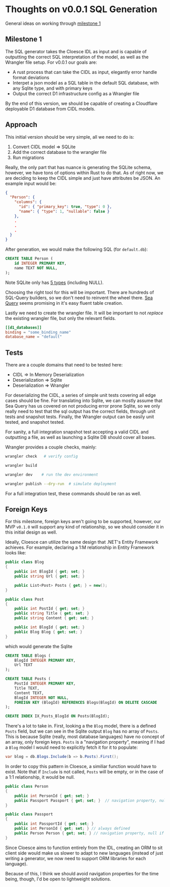 # Thoughts on v0.0.1 SQL Generation

General ideas on working through [milestone 1](https://github.com/bens-schreiber/cloesce/milestone/1)

## Milestone 1

The SQL generator takes the Cloesce IDL as input and is capable of outputting the correct SQL interpretation of the model, as well as the Wrangler file setup. For v0.0.1 our goals are:

- A rust process that can take the CIDL as input, elegantly error handle format deviations
- Interpet a json model as a SQL table in the default SQL database, with any Sqlite type, and with primary keys
- Output the correct D1 infrastructure config as a Wrangler file

By the end of this version, we should be capable of creating a Cloudflare deployable D1 database from CIDL models.

## Approach

This initial version should be very simple, all we need to do is:

1. Convert CIDL model => SQLite
2. Add the correct database to the wrangler file
3. Run migrations

Really, the only part that has nuance is generating the SQLite schema, however, we have tons of options within Rust to do that. As of right now, we are deciding to keep the CIDL simple and just have attributes be JSON. An example input would be:

```json
{
  "Person": {
    "columns": {
      "id": { "primary_key": true, "type": 0 },
      "name": { "type": 1, "nullable": false }
    },
    .
    .
    .
  }
}
```

After generation, we would make the following SQL (for `default.db`):

```sql
CREATE TABLE Person (
    id INTEGER PRIMARY KEY,
    name TEXT NOT NULL,
);
```

Note SQLite only has [5 types](https://www.sqlite.org/datatype3.html) (including NULL).

Choosing the right tool for this will be important. There are hundreds of SQL-Query builders, so we don't need to reinvent the wheel there. [Sea Query](https://github.com/SeaQL/sea-query) seems promising in it's easy fluent table creation.

Lastly we need to create the wrangler file. It will be important to not _replace_ the existing wrangler file, but only the relevant fields.

```toml
[[d1_databases]]
binding = "some_binding_name"
database_name = "default"
```

## Tests

There are a couple domains that need to be tested here:

- CIDL => In Memory Deserialization
- Deserialization => Sqlite
- Deserialization => Wrangler

For deserializing the CIDL, a series of simple unit tests covering all edge cases should be fine. For translating into Sqlite, we can mostly assume that Sea Query has us covered on not producing error prone Sqlite, so we only really need to test that the sql output has the correct fields, through unit tests and snapshot tests. Finally, the Wrangler output can be easily unit tested, and snapshot tested.

For sanity, a full integration snapshot test accepting a valid CIDL and outputting a file, as well as launching a Sqlite DB should cover all bases.

Wrangler provides a couple checks, mainly:

```bash
wrangler check   # verify config

wrangler build

wrangler dev    # run the dev environment

wrangler publish --dry-run  # simulate deployment
```

For a full integration test, these commands should be ran as well.

## Foreign Keys

For this milestone, foreign keys aren't going to be supported, however, our MVP `v0.1.0` will support any kind of relationship, so we should consider it in this initial design as well.

Ideally, Cloesce can utilize the same design that .NET's Entity Framework achieves. For example, declaring a 1:M relationship in Entity Framework looks like:

```C#
public class Blog
{
    public int BlogId { get; set; }
    public string Url { get; set; }

    public List<Post> Posts { get; } = new();
}

public class Post
{
    public int PostId { get; set; }
    public string Title { get; set; }
    public string Content { get; set; }

    public int BlogId { get; set; }
    public Blog Blog { get; set; }
}
```

which would generate the Sqlite

```sql
CREATE TABLE Blogs (
    BlogId INTEGER PRIMARY KEY,
    Url TEXT
);

CREATE TABLE Posts (
    PostId INTEGER PRIMARY KEY,
    Title TEXT,
    Content TEXT,
    BlogId INTEGER NOT NULL,
    FOREIGN KEY (BlogId) REFERENCES Blogs(BlogId) ON DELETE CASCADE
);

CREATE INDEX IX_Posts_BlogId ON Posts(BlogId);
```

There's a lot to take in. First, looking a the `Blog` model, there is a defined `Posts` field, but we can see in the Sqlite output `Blog` has no array of `Posts`. This is because Sqlite (really, most database languages) have no concept of an array, only foreign keys. `Posts` is a "navigation property", meaning if I had a `Blog` model I would need to explicitly fetch it for it to populate:

```C#
var blog = db.Blogs.Include(b => b.Posts).First();
```

In order to copy this pattern in Cloesce, a similiar function would have to exist. Note that if `Include` is not called, `Posts` will be empty, or in the case of a 1:1 relationship, it would be null.

```C#
public class Person
{
    public int PersonId { get; set; }
    public Passport Passport { get; set; }  // navigation property, null if not included
}

public class Passport
{
    public int PassportId { get; set; }
    public int PersonId { get; set; } // always defined
    public Person Person { get; set; } // navigation property, null if not included
}
```

Since Cloesce aims to function entirely from the IDL, creating an ORM to sit client side would make us slower to adapt to new languages (instead of just writing a generator, we now need to support ORM libraries for each language).

Because of this, I think we should avoid navigation properties for the time being, though, I'd be open to lightweight solutions.
